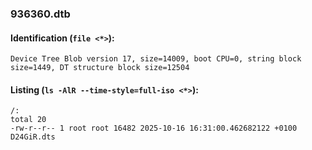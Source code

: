 ### 936360.dtb
#### Identification (`file <*>`):
```
Device Tree Blob version 17, size=14009, boot CPU=0, string block size=1449, DT structure block size=12504
```
#### Listing (`ls -AlR --time-style=full-iso <*>`):
```
/:
total 20
-rw-r--r-- 1 root root 16482 2025-10-16 16:31:00.462682122 +0100 D24GiR.dts
```

